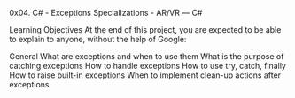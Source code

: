 0x04. C# - Exceptions
 Specializations - AR/VR ― C#

Learning Objectives
At the end of this project, you are expected to be able to explain to anyone, without the help of Google:

General
What are exceptions and when to use them
What is the purpose of catching exceptions
How to handle exceptions
How to use try, catch, finally
How to raise built-in exceptions
When to implement clean-up actions after exceptions
